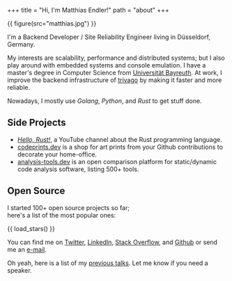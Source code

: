 +++
title = "Hi, I'm Matthias Endler!"
path = "about"
+++

{{ figure(src="matthias.jpg") }}

I'm a Backend Developer / Site Reliability Engineer living in Düsseldorf, Germany.

My interests are scalability, performance and distributed systems;
but I also play around with embedded systems and console emulation.
I have a master's degree in Computer Science from [Universit&auml;t Bayreuth].
At work, I improve the backend infrastructure of [trivago] by making it
faster and more reliable.

Nowadays, I mostly use _Golang_, _Python_, and _Rust_ to get stuff done.

## Side Projects

- [*Hello, Rust!*], a YouTube channel about the Rust programming language.
- [codeprints.dev](https://codeprints.dev) is a shop for art prints from your
  Github contributions to decorate your home-office.
- [analysis-tools.dev](https://analysis-tools.dev) is an open comparison
  platform for static/dynamic code analysis software, listing 500+ tools.

## Open Source

I started 100+ open source projects so far;  
here's a list of the most popular ones:

{{ load_stars() }}

You can find me on [Twitter], [LinkedIn], [Stack Overflow], and [Github] or send me an <a href="mailto:&#109;&#097;&#116;&#116;&#104;&#105;&#097;&#115;&#064;&#101;&#110;&#100;&#108;&#101;&#114;&#046;&#100;&#101;&#118;">e-mail</a>.

Oh yeah, here is a list of my [previous talks][talks]. Let me know if you need a speaker.

[universit&auml;t bayreuth]: https://www.uni-bayreuth.de/en/index.html
[trivago]: https://tech.trivago.com/
[*hello, rust!*]: https://hello-rust.show
[talks]: @/static/talks/index.md
[github]: https://github.com/mre/
[twitter]: https://twitter.com/matthiasendler
[stack overflow]: https://stackoverflow.com/users/270334/mre
[linkedin]: https://www.linkedin.com/in/endlermatthias/
